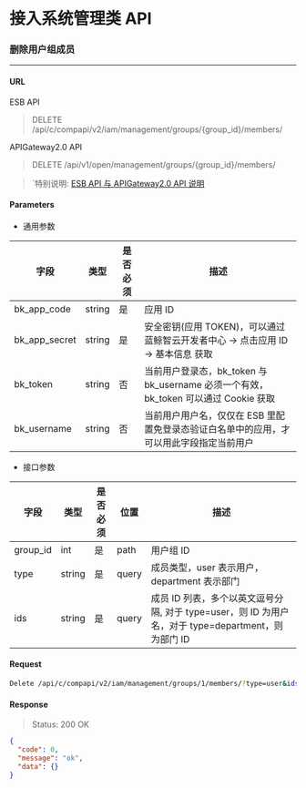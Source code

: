 # 接入系统管理类 API
### 删除用户组成员

-------

#### URL

ESB API

> DELETE /api/c/compapi/v2/iam/management/groups/{group_id}/members/

APIGateway2.0 API

> DELETE /api/v1/open/management/groups/{group_id}/members/

> `特别说明: [ESB API 与 APIGateway2.0 API 说明](../01-Overview/01-BackendAPIvsESBAPI.md)


#### Parameters

* 通用参数

| 字段 |  类型 |是否必须  | 描述  |
|--------|--------|--------|--------|
|bk_app_code|string|是|应用 ID|
|bk_app_secret|string|是|安全密钥(应用 TOKEN)，可以通过 蓝鲸智云开发者中心 -> 点击应用 ID -> 基本信息 获取|
|bk_token|string|否|当前用户登录态，bk_token 与 bk_username 必须一个有效，bk_token 可以通过 Cookie 获取|
|bk_username|string|否|当前用户用户名，仅仅在 ESB 里配置免登录态验证白名单中的应用，才可以用此字段指定当前用户|

* 接口参数

| 字段 |  类型 |是否必须  | 位置 |描述  |
|--------|--------|--------|--------|--------|
| group_id | int | 是 | path | 用户组 ID |
| type | string | 是 | query | 成员类型，user 表示用户，department 表示部门 |
| ids |  string  | 是   | query | 成员 ID 列表，多个以英文逗号分隔, 对于 type=user，则 ID 为用户名，对于 type=department，则为部门 ID |

#### Request
```bash
Delete /api/c/compapi/v2/iam/management/groups/1/members/?type=user&ids=admin,test1,test2
```

#### Response

> Status: 200 OK

```json
{
  "code": 0,
  "message": "ok",
  "data": {}
}
```
